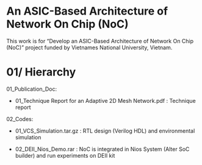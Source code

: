 # An ASIC-Based Architecture of Network On Chip (NoC)

This work is for “Develop an ASIC-Based Architecture of Network On Chip (NoC)” project funded by Vietnames National University, Vietnam.

# 01/ Hierarchy
01_Publication_Doc: 
  
  + 01_Technique Report for an Adaptive 2D Mesh Network.pdf : Technique report
  
02_Codes:
   
  + 01_VCS_Simulation.tar.gz : RTL design (Verilog HDL) and environmental simulation
  
  + 02_DEII_Nios_Demo.rar :  NoC is integrated in Nios System (Alter SoC builder) and run experiments on DEII kit
